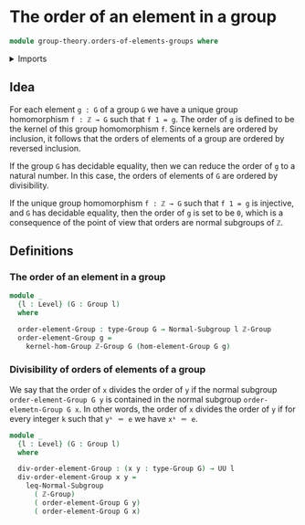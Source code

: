 # The order of an element in a group

```agda
module group-theory.orders-of-elements-groups where
```

<details><summary>Imports</summary>

```agda
open import elementary-number-theory.group-of-integers

open import foundation.universe-levels

open import group-theory.free-groups-with-one-generator
open import group-theory.groups
open import group-theory.kernels
open import group-theory.normal-subgroups
```

</details>

## Idea

For each element `g : G` of a group `G` we have a unique group homomorphism
`f : ℤ → G` such that `f 1 = g`. The order of `g` is defined to be the kernel of
this group homomorphism `f`. Since kernels are ordered by inclusion, it follows
that the orders of elements of a group are ordered by reversed inclusion.

If the group `G` has decidable equality, then we can reduce the order of `g` to
a natural number. In this case, the orders of elements of `G` are ordered by
divisibility.

If the unique group homomorphism `f : ℤ → G` such that `f 1 = g` is injective,
and `G` has decidable equality, then the order of `g` is set to be `0`, which is
a consequence of the point of view that orders are normal subgroups of `ℤ`.

## Definitions

### The order of an element in a group

```agda
module _
  {l : Level} (G : Group l)
  where

  order-element-Group : type-Group G → Normal-Subgroup l ℤ-Group
  order-element-Group g =
    kernel-hom-Group ℤ-Group G (hom-element-Group G g)
```

### Divisibility of orders of elements of a group

We say that the order of `x` divides the order of `y` if the normal subgroup
`order-element-Group G y` is contained in the normal subgroup
`order-elemetn-Group G x`. In other words, the order of `x` divides the order of
`y` if for every integer `k` such that `yᵏ ＝ e` we have `xᵏ ＝ e`.

```agda
module _
  {l : Level} (G : Group l)
  where

  div-order-element-Group : (x y : type-Group G) → UU l
  div-order-element-Group x y =
    leq-Normal-Subgroup
      ( ℤ-Group)
      ( order-element-Group G y)
      ( order-element-Group G x)
```
